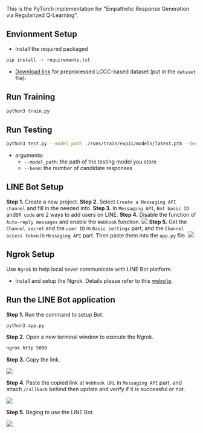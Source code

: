 This is the PyTorch implementation for "Empathetic Response Generation via Regularized Q-Learning".

<!-- This study presents  -->

## Envionment Setup
- Install the required packaged
```bash
pip install -r requirements.txt
```

- [Download link](https://drive.google.com/drive/folders/1rR7IvAyH0rtE1hlRiFOYDy8NiZzHpC6j?usp=sharing) for preprocessed LCCC-based dataset (put in the `dataset` file).

## Run Training

```bash
python3 train.py
```

## Run Testing

```bash
python3 test.py --model_path ./runs/train/exp31/models/latest.pth --beam 5

```
- arguments:
     - `--model_path`: the path of the testing model you store
     - `--beam`: the number of candidate responses

## LINE Bot Setup
**Step 1.** Create a new project.
**Step 2.** Select `Create a Messaging API channel` and fill in the needed info.
**Step 3.** In `Messaging API`, `Bot basic ID` and`QR code` are 2 ways to add users on LINE.
**Step 4.** Disable the function of `Auto-reply messages` and enable the `Webhook` function.
![](https://i.imgur.com/XhnkAEK.png)
**Step 5.** Get the `Channel secret` and the `user ID` in `Basic settings` part, and the `Channel access token` in `Messaging API` part. Then paste them into the `app.py` file.
![](https://i.imgur.com/impSFsA.png)


## Ngrok Setup
Use `Ngrok` to help local sever communicate with LINE Bot platform.
- Install and setup the Ngrok. Details please refer to this [website](https://linuxhint.com/set-up-use-ngrok/).


## Run the LINE Bot application
**Step 1.** Run the command to setup Bot.
```bash
python3 app.py
```
**Step 2.** Open a new terminal window to execute the Ngrok.
```bash
ngrok http 5000
```
**Step 3.** Copy the link.

![](https://i.imgur.com/4bl0Zv8.png)

**Step 4.** Paste the copied link at `Webhook URL` in `Messaging API` part, and attach `/callback` behind then update and verify if it is successful or not.

![](https://i.imgur.com/yrGVfrg.png)

**Step 5.** Beging to use the LINE Bot.

![](https://i.imgur.com/spM9bAI.png)

